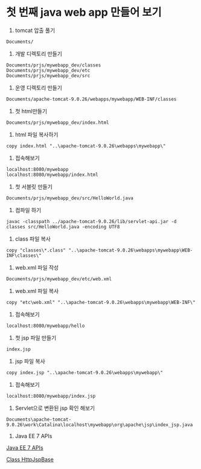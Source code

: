 # 첫 번째 java web app 만들어 보기
1. tomcat 압출 풀기
```
Documents/
```

1. 개발 디렉토리 만들기
```
Documents/prjs/mywebapp_dev/classes
Documents/prjs/mywebapp_dev/etc
Documents/prjs/mywebapp_dev/src
```

1. 운영 디렉토리 만들기
```
Documents/apache-tomcat-9.0.26/webapps/mywebapp/WEB-INF/classes
```

1. 첫 html만들기
```
Documents/prjs/mywebapp_dev/index.html
```

1. html 파일 복사하기
```
copy index.html "..\apache-tomcat-9.0.26\webapps\mywebapp\"
```
1. 접속해보기
```
localhost:8080/mywebapp
localhost:8080/mywebapp/index.html
```

1. 첫 서블릿 만들기
```
Documents/prjs/mywebapp_dev/src/HelloWorld.java
```

1. 컴파일 하기
```
javac -classpath ../apache-tomcat-9.0.26/lib/servlet-api.jar -d classes src/HelloWorld.java -encoding UTF8
```

1. class 파일 복사
```
copy "classes\*.class" "..\apache-tomcat-9.0.26\webapps\mywebapp\WEB-INF\classes\"
```

1. web.xml 파일 작성
```
Documents/prjs/mywebapp_dev/etc/web.xml
```

1. web.xml 파일 복사
```
copy "etc\web.xml" "..\apache-tomcat-9.0.26\webapps\mywebapp\WEB-INF\"
```

1. 접속해보기
```
localhost:8080/mywebapp/hello
```

1. 첫 jsp 파일 만들기
```
index.jsp
```

1. jsp 파일 복사
```
copy index.jsp "..\apache-tomcat-9.0.26\webapps\mywebapp\"
```

1. 접속해보기
```
localhost:8080/mywebapp/index.jsp
```

1. Servlet으로 변환된 jsp 확인 해보기
```
Documents\apache-tomcat-9.0.26\work\Catalina\localhost\mywebapp\org\apache\jsp\index_jsp.java
```

1. Java EE 7 APIs

[Java EE 7 APIs](https://docs.oracle.com/javaee/7/api/toc.htm)

[Class HttpJspBase](https://tomcat.apache.org/tomcat-4.0-doc/jasper/docs/api/org/apache/jasper/runtime/HttpJspBase.html)